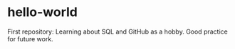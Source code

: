 # hello-world
First repository:
Learning about SQL and GitHub as a hobby.
Good practice for future work. 
